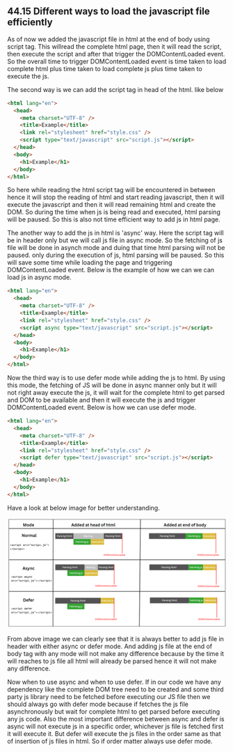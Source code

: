 ## 44.15 Different ways to load the javascript file efficiently

As of now we added the javascript file in html at the end of body using script tag. This willread the complete html page, then it will read the script, then execute the script and after that trigger the DOMContentLoaded event. So the overall time to trigger DOMContentLoaded event is time taken to load complete html plus time taken to load complete js plus time taken to execute the js.

The second way is we can add the script tag in head of the html. like below

```html
<html lang="en">
  <head>
    <meta charset="UTF-8" />
    <title>Example</title>
    <link rel="stylesheet" href="style.css" />
    <script type="text/javascript" src="script.js"></script>
  </head>
  <body>
    <h1>Example</h1>
  </body>
</html>
```

So here while reading the html script tag will be encountered in between hence it will stop the reading of html and start reading javascript, then it will execute the javascript and then it will read remaining html and create the DOM. So during the time when js is being read and executed, html parsing will be paused. So this is also not time efficient way to add js in html page.

The another way to add the js in html is 'async' way. Here the script tag will be in header only but we will call js file in async mode. So the fetching of js file will be done in asynch mode and duing that time html parsing will not be paused.
only during the execution of js, html parsing will be paused. So this will save some time while loading the page and triggering DOMContentLoaded event. Below is the example of how we can we can load js in async mode.

```html
<html lang="en">
  <head>
    <meta charset="UTF-8" />
    <title>Example</title>
    <link rel="stylesheet" href="style.css" />
    <script async type="text/javascript" src="script.js"></script>
  </head>
  <body>
    <h1>Example</h1>
  </body>
</html>
```

Now the third way is to use defer mode while adding the js to html. By using this mode, the fetching of JS will be done in async manner only but it will not right away execute the js, it will wait for the complete html to get parsed and DOM to be available and then it will execute the js and trigger DOMContentLoaded event. Below is how we can use defer mode.

```html
<html lang="en">
  <head>
    <meta charset="UTF-8" />
    <title>Example</title>
    <link rel="stylesheet" href="style.css" />
    <script defer type="text/javascript" src="script.js"></script>
  </head>
  <body>
    <h1>Example</h1>
  </body>
</html>
```

Have a look at below image for better understanding.

![ways to add js file in html (44-Advanced DOM/44.15-Different ways to load javascript efficiently/img/Ways_to_insert_js_in_html.png)](https://github.com/Akhil-Selukar/Complete-JavaScript-Notes/blob/master/44-Advanced%20DOM/44.15-Different%20ways%20to%20load%20javascript%20efficiently/img/Ways_to_insert_js_in_html.png)

From above image we can clearly see that it is always better to add js file in header with either async or defer mode. And adding js file at the end of body tag with any mode will not make any difference because by the time it will reaches to js file all html will already be parsed hence it will not make any difference.

Now when to use async and when to use defer. If in our code we have any dependency like the complete DOM tree need to be created and some third party js library need to be fetched before executing our JS file then we should always go with defer mode because if fetches the js file asynchronously but wait for complete html to get parsed before executing any js code. Also the most important difference between async and defer is async will not execute js in a specific order, whichever js file is fetched first it will execute it. But defer will execute the js files in the order same as that of insertion of js files in html. So if order matter always use defer mode.
